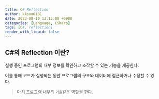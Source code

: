 ```yaml
---
title: C# Reflection
author: kksoo0131
date: 2023-08-10 13:12:00 +0900
categories: [Language, CSharp]
tags: [C#, reflection]
render_with_liquid: false
---
```


## C#의 Reflection 이란?

실행 중인 프로그램의 내부 정보를 확인하고 조작할 수 있는 기능을 제공한다.

이를 통해 코드가 실행되는 동안 프로그램의 구조와 데이터에 접근하거나 수정할 수 있다.

 > 마치 프로그램 내부의 `거울`같은 역할을 한다.

 